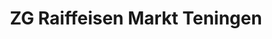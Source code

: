 ---
title: "ZG Raiffeisen Markt Teningen"
url: /teningen/zg-raiffeisen-markt-teningen/
shop: Garten-Center
---